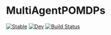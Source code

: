 # MultiAgentPOMDPs

[![Stable](https://img.shields.io/badge/docs-stable-blue.svg)](https://JuliaPOMDP.github.io/MultiAgentPOMDPs.jl/stable)
[![Dev](https://img.shields.io/badge/docs-dev-blue.svg)](https://JuliaPOMDP.github.io/MultiAgentPOMDPs.jl/dev)
[![Build Status](https://github.com/JuliaPOMDP/MultiAgentPOMDPs.jl/workflows/CI/badge.svg)](https://github.com/JuliaPOMDP/MultiAgentPOMDPs.jl/actions)
